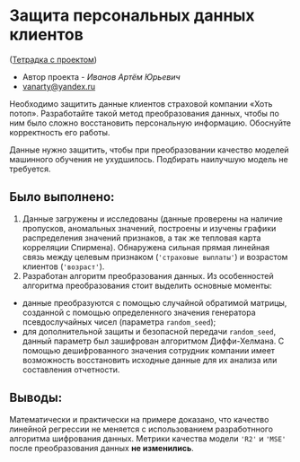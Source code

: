 # Защита персональных данных клиентов

([Тетрадка с проектом](https://github.com/Vanarty/Yandex-Projects/blob/main/machine_learning/personal_data_protection/personal_data_protection.ipynb))

* Автор проекта - *Иванов Артём Юрьевич*
* vanarty@yandex.ru

Необходимо защитить данные клиентов страховой компании «Хоть потоп». Разработайте такой метод преобразования данных, чтобы по ним было сложно восстановить персональную информацию. Обоснуйте корректность его работы.

Данные нужно защитить, чтобы при преобразовании качество моделей машинного обучения не ухудшилось. Подбирать наилучшую модель не требуется.

## Было выполнено:
1. Данные загружены и исследованы (данные проверены на наличие пропусков, аномальных значений, построены и изучены графики распределения значений признаков, а так же тепловая карта корреляции Спирмена). Обнаружена сильная прямая линейная связь между целевым признаком (`'страховые выплаты'`) и возрастом клиентов (`'возраст'`). 
2. Разработан алгоритм преобразования данных. Из особенностей алгоритма преобразования стоит выделить основные моменты:
- данные преобразуются с помощью случайной обратимой матрицы, созданной с помощью определенного значения генератора псевдослучайных чисел (параметра `random_seed`);
- для дополнительной защиты и безопасной передачи `random_seed`, данный параметр был зашифрован алгоритмом Диффи-Хелмана. С помощью дешифрованного значения сотрудник компании имеет возможность восстановить исходные данные для их анализа или составления отчетности.

## Выводы:
Математически и практически на примере доказано, что качество линейной регрессии не меняется с использованием разработнного алгоритма шифрования данных. Метрики качества модели `'R2'` и `'MSE'` после преобразования данных **не изменились**.
